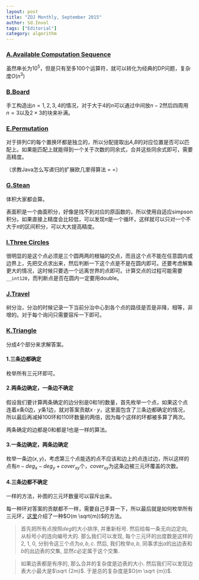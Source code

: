 ```yaml
---
layout: post
title: "ZOJ Monthly, September 2015"
author: Sd.Invol
tags: ["Editorial"]
category: algorithm
---
```


### [A.Available Computation Sequence](http://acm.zju.edu.cn/onlinejudge/showContestProblem.do?problemId=5573)

虽然串长为$10^5$，但是只有至多100个运算符，就可以转化为经典的DP问题，复杂度$O(n^3)$

### [B.Board](http://acm.zju.edu.cn/onlinejudge/showContestProblem.do?problemId=5574)

手工构造出$n=1,2,3,4$的情况，对于大于4的$n$可以通过中间放$n-2$然后四周用$n=3$以及$2 \times 3$的块来补满。

### [E.Permutation](http://acm.zju.edu.cn/onlinejudge/showContestProblem.do?problemId=5577)

对于排列$C$的每个置换环都是独立的，所以分配提取出$A$,$B$的对应位置是否可以匹配上。如果能匹配上就能得到一个关于次数的同余式，合并这些同余式即可，需要高精度。

（求教Java怎么写递归的扩展欧几里得算法 = =）

### [G.Stean](http://acm.zju.edu.cn/onlinejudge/showContestProblem.do?problemId=5579)

体积大家都会算。

表面积是一个曲面积分，好像是找不到对应的原函数的，所以使用自适应simpson积分。如果直接上精度会比较低，可以发现$\pi$是一个循环，这样就可以只对一个不大于$\pi$的区间积分，可以大大提高精度。

### [I.Three Circles](http://acm.zju.edu.cn/onlinejudge/showContestProblem.do?problemId=5581)

很明显的是这个点必须是三个圆两两的根轴的交点，而且这个点不能在任意圆内或边界上，先把交点求出来，然后判断一下这个点是不是在圆内即可。还要考虑解集更大的情况，这时候只要选一个远离世界的点即可。计算交点的过程可能需要`__int128`，而判断点是否在圆内一定要用double。

### [J.Travel](http://acm.zju.edu.cn/onlinejudge/showContestProblem.do?problemId=5582)

树分治，分治的时候记录一下当前分治中心到各个点的路径是否是非降，相等，非增的。对于每个询问只需要容斥一下即可。

### [K.Triangle](http://acm.zju.edu.cn/onlinejudge/showContestProblem.do?problemId=5583)

分成4个部分来求解答案。

#### 1.三条边都确定

枚举所有三元环即可。

#### 2.两条边确定，一条边不确定

假设我们要计算两条确定的边分别是0和1的数量，首先枚举一个点，如果这个点连着$x$条0边，$y$条1边，就对答案贡献$x \cdot y$，这里面包含了三条边都确定的情况，所以最后再减掉100环和110环数量的两倍，因为每个这样的环都被多算了两次。

两条确定的边都是0和都是1也是一样的算法。

#### 3.一条边确定，两条边确定

枚举一条边$(x , y)$，考虑第三个点能选的点不应该和边上的点连过边，所以这样的点有$n-deg_x-deg_y+cover_{xy}$个，$cover_{xy}$为这条边被三元环覆盖的次数。

#### 4.三条边都不确定

一样的方法，补图的三元环数量可以容斥出来。

每一种环对答案的贡献都不一样，需要自己手算一下，所以最后就是如何枚举所有三元环，[这里](http://bestcoder.hdu.edu.cn/solutions.php?page=2)介绍了一种$O(m \sqrt{m})$的方法。

>首先把所有点按照$deg$的大小排序, 并重新标号. 然后给每一条无向边定向, 从标号小的连向编号大的. 那么我们可以发现, 每个三元环的出度数是这样的2, 1, 0, 分别令这三个点为$a, b,c$.  然后, 我们枚举$a,b$, 同事求出$a$的出边表和$b$的出边表的交集, 显然$c$必定属于这个交集.

>如果边表都是有序的, 那么合并的复杂度是边表的大小. 然后我们可以发现边表大小最大是$\sqrt {2m}$. 于是总的复杂度是$O(m \sqrt {m})$.
